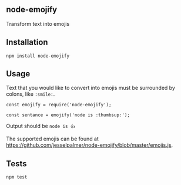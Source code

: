 node-emojify
------------

Transform text into emojis

## Installation

  `npm install node-emojify`

## Usage

  Text that you would like to convert into emojis must be surrounded by colons, like `:smile:`.
  
    const emojify = require('node-emojify');

    const sentance = emojify('node is :thumbsup:');
  
  Output should be `node is 👍`

  The supported emojis can be found at https://github.com/jesselpalmer/node-emojify/blob/master/emojis.js.
## Tests

  `npm test`
